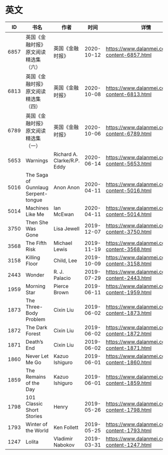 # 英文

| ID | 书名 | 作者 | 时间 | 详情 | 下载页面 | EPUB下载链接 | MOBI下载链接 | AZW3下载链接 |
| --- | --- | --- | --- | --- | --- | --- | --- | --- |
| 6857 | 英国《金融时报》原文阅读精选集（六） | 英国《金融时报》 | 2020-10-12 | https://www.dalanmei.com/book-content-6857.html | https://www.dalanmei.com/download-book-6857.html | http://ct.dalanmei.com/f/31084289-571545944-64ec72 | http://ct.dalanmei.com/f/31084289-571815544-238894 | http://ct.dalanmei.com/f/31084289-572197832-84853b |
| 6813 | 英国《金融时报》原文阅读精选集（四） | 英国《金融时报》 | 2020-10-08 | https://www.dalanmei.com/book-content-6813.html | https://www.dalanmei.com/download-book-6813.html | http://ct.dalanmei.com/f/31084289-571548064-c17654 | http://ct.dalanmei.com/f/31084289-571818369-4320de | http://ct.dalanmei.com/f/31084289-572198702-48b2c9 |
| 6789 | 英国《金融时报》原文阅读精选集（一） | 英国《金融时报》 | 2020-10-06 | https://www.dalanmei.com/book-content-6789.html | https://www.dalanmei.com/download-book-6789.html | http://ct.dalanmei.com/f/31084289-571548436-ff8726 | http://ct.dalanmei.com/f/31084289-571819599-e126d0 | http://ct.dalanmei.com/f/31084289-572199050-249f0f |
| 5653 | Warnings | Richard A. Clarke/R.P. Eddy | 2020-06-14 | https://www.dalanmei.com/book-content-5653.html |  |  |  |  |
| 5016 | The Saga of Gunnlaug Serpent-tongue | Anon Anon | 2020-04-11 | https://www.dalanmei.com/book-content-5016.html | https://www.dalanmei.com/download-book-5016.html | http://ct.dalanmei.com/f/31084289-571525502-64a782 | http://ct.dalanmei.com/f/31084289-571780372-8ff478 | http://ct.dalanmei.com/f/31084289-571976586-01eebc |
| 5014 | Machines Like Me | Ian McEwan | 2020-04-11 | https://www.dalanmei.com/book-content-5014.html | https://www.dalanmei.com/download-book-5014.html | http://ct.dalanmei.com/f/31084289-571525517-1f252b | http://ct.dalanmei.com/f/31084289-571780391-8c1b31 | http://ct.dalanmei.com/f/31084289-571976614-efdd53 |
| 3750 | Then She Was Gone | Lisa Jewell | 2019-12-07 | https://www.dalanmei.com/book-content-3750.html | https://www.dalanmei.com/download-book-3750.html | http://ct.dalanmei.com/f/31084289-571550044-8c519b | http://ct.dalanmei.com/f/31084289-571839079-b71c27 | http://ct.dalanmei.com/f/31084289-572066109-789155 |
| 3568 | The Fifth Risk | Michael Lewis | 2019-11-19 | https://www.dalanmei.com/book-content-3568.html | https://www.dalanmei.com/download-book-3568.html | http://ct.dalanmei.com/f/31084289-571551719-52d709 | http://ct.dalanmei.com/f/31084289-571877650-18fd79 | http://ct.dalanmei.com/f/31084289-572068804-392b1b |
| 3158 | Killing Floor | Child, Lee | 2019-10-09 | https://www.dalanmei.com/book-content-3158.html |  |  |  |  |
| 2443 | Wonder | R. J. Palacio | 2019-07-29 | https://www.dalanmei.com/book-content-2443.html | https://www.dalanmei.com/download-book-2443.html | http://ct.dalanmei.com/f/31084289-571581533-1fbd75 | http://ct.dalanmei.com/f/31084289-571737013-a27938 | http://ct.dalanmei.com/f/31084289-571861895-00c43c |
| 1959 | Morning Star | Pierce Brown | 2019-06-11 | https://www.dalanmei.com/book-content-1959.html |  |  |  |  |
| 1873 | The Three-Body Problem | Cixin Liu | 2019-06-02 | https://www.dalanmei.com/book-content-1873.html | https://www.dalanmei.com/download-book-1873.html | http://ct.dalanmei.com/f/31084289-571517562-7ef16d | http://ct.dalanmei.com/f/31084289-571778243-082f2c | http://ct.dalanmei.com/f/31084289-571877167-7c2e45 |
| 1872 | The Dark Forest | Cixin Liu | 2019-06-02 | https://www.dalanmei.com/book-content-1872.html | https://www.dalanmei.com/download-book-1872.html | http://ct.dalanmei.com/f/31084289-571517573-9a4249 | http://ct.dalanmei.com/f/31084289-571778247-aca0b3 | http://ct.dalanmei.com/f/31084289-571877178-84b38c |
| 1871 | Death&#8217;s End | Cixin Liu | 2019-06-02 | https://www.dalanmei.com/book-content-1871.html | https://www.dalanmei.com/download-book-1871.html | http://ct.dalanmei.com/f/31084289-571517581-9ab19a | http://ct.dalanmei.com/f/31084289-571778252-415b42 | http://ct.dalanmei.com/f/31084289-571877192-51324d |
| 1860 | Never Let Me Go | Kazuo Ishiguro | 2019-06-01 | https://www.dalanmei.com/book-content-1860.html |  |  |  |  |
| 1859 | The Remains of the Day | Kazuo Ishiguro | 2019-06-01 | https://www.dalanmei.com/book-content-1859.html | https://www.dalanmei.com/download-book-1859.html | http://ct.dalanmei.com/f/31084289-571517615-1765ab | http://ct.dalanmei.com/f/31084289-571778300-6caa0f | http://ct.dalanmei.com/f/31084289-571877219-af9be0 |
| 1798 | 101 Classic Short Stories | Henry | 2019-05-26 | https://www.dalanmei.com/book-content-1798.html | https://www.dalanmei.com/download-book-1798.html | http://ct.dalanmei.com/f/31084289-571522316-f19917 | http://ct.dalanmei.com/f/31084289-571778903-2945cd | http://ct.dalanmei.com/f/31084289-571878461-ee0b05 |
| 1793 | Winter of the World | Ken Follett | 2019-05-25 | https://www.dalanmei.com/book-content-1793.html | https://www.dalanmei.com/download-book-1793.html | http://ct.dalanmei.com/f/31084289-571522337-1cb57d | http://ct.dalanmei.com/f/31084289-571778920-7bf7c6 | http://ct.dalanmei.com/f/31084289-571878478-e833da |
| 1247 | Lolita | Vladimir Nabokov | 2019-03-31 | https://www.dalanmei.com/book-content-1247.html | https://www.dalanmei.com/download-book-1247.html | http://ct.dalanmei.com/f/31084289-571426022-7a127c | http://ct.dalanmei.com/f/31084289-571783377-248c60 | http://ct.dalanmei.com/f/31084289-571884406-75b872 |
